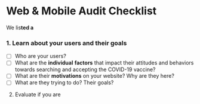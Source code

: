 # Web & Mobile Audit Checklist

We lis**ted a** 

### 1. Learn about your users and their goals

* [ ] Who are your users? 
* [ ] What are the **individual** **factors** that impact their attitudes and behaviors towards searching and accepting the COVID-19 vaccine?
* [ ] What are their **motivations** on your website? Why are they here?
* [ ] What are they trying to do? Their goals?

2. Evaluate if you are

